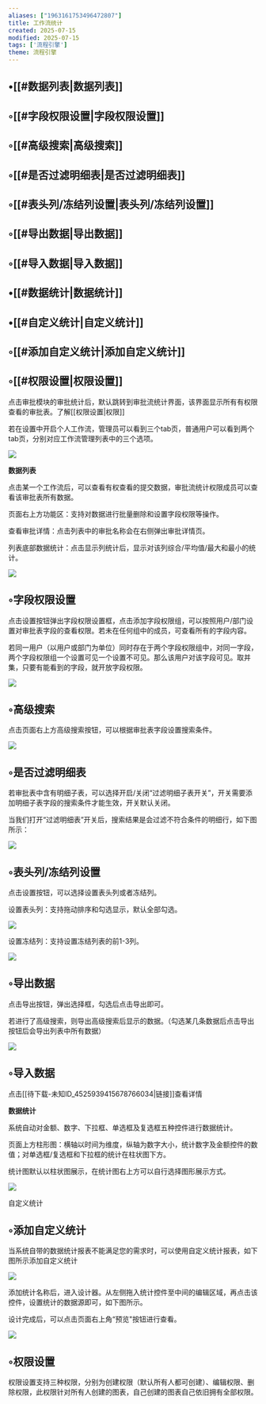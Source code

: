 ```yaml
---
aliases: ["1963161753496472807"]
title: 工作流统计
created: 2025-07-15
modified: 2025-07-15
tags: ['流程引擎']
theme: 流程引擎
---
```


## •[[#数据列表|数据列表]]

## ◦[[#字段权限设置|字段权限设置]]

## ◦[[#高级搜索|高级搜索]]

## ◦[[#是否过滤明细表|是否过滤明细表]]

## ◦[[#表头列/冻结列设置|表头列/冻结列设置]]

## ◦[[#导出数据|导出数据]]

## ◦[[#导入数据|导入数据]]

## •[[#数据统计|数据统计]]

## •[[#自定义统计|自定义统计]]

## ◦[[#添加自定义统计|添加自定义统计]]

## ◦[[#权限设置|权限设置]]

点击审批模块的审批统计后，默认跳转到审批流统计界面，该界面显示所有有权限查看的审批表。了解[[权限设置|权限]]

若在设置中开启个人工作流，管理员可以看到三个tab页，普通用户可以看到两个tab页，分别对应工作流管理列表中的三个选项。

![](https://myhelpdoc.oss-cn-heyuan.aliyuncs.com/mdimages/323e87efde3a434103d8a988e5c8d74e.jpg)

**数据列表**

点击某一个工作流后，可以查看有权查看的提交数据，审批流统计权限成员可以查看该审批表所有数据。

页面右上方功能区：支持对数据进行批量删除和设置字段权限等操作。

查看审批详情：点击列表中的审批名称会在右侧弹出审批详情页。

列表底部数据统计：点击显示列统计后，显示对该列综合/平均值/最大和最小的统计。

![](https://myhelpdoc.oss-cn-heyuan.aliyuncs.com/mdimages/63b2b395c9ac1bc5159c316875930e02.jpg)

## ◦字段权限设置

点击设置按钮弹出字段权限设置框，点击添加字段权限组，可以按照用户/部门设置对审批表字段的查看权限。若未在任何组中的成员，可查看所有的字段内容。

若同一用户（以用户或部门为单位）同时存在于两个字段权限组中，对同一字段，两个字段权限组一个设置可见一个设置不可见。那么该用户对该字段可见。取并集，只要有能看到的字段，就开放字段权限。

![](https://myhelpdoc.oss-cn-heyuan.aliyuncs.com/mdimages/1ca5929731b5df31fc5b7f1f3443307a.jpg)

## ◦高级搜索

点击页面右上方高级搜索按钮，可以根据审批表字段设置搜索条件。

![](https://myhelpdoc.oss-cn-heyuan.aliyuncs.com/mdimages/1730a52467296254e9b938b605c97299.jpg)

## ◦是否过滤明细表

若审批表中含有明细子表，可以选择开启/关闭“过滤明细子表开关”，开关需要添加明细子表字段的搜索条件才能生效，开关默认关闭。

当我们打开“过滤明细表”开关后，搜索结果是会过滤不符合条件的明细行，如下图所示：

![](https://myhelpdoc.oss-cn-heyuan.aliyuncs.com/mdimages/963549bf3ea78b11cb6e7d980f0e6962.jpg)

## ◦表头列/冻结列设置

点击设置按钮，可以选择设置表头列或者冻结列。

设置表头列：支持拖动排序和勾选显示，默认全部勾选。

![](https://myhelpdoc.oss-cn-heyuan.aliyuncs.com/mdimages/519a9888e6edd71e5bbb9cacbbdaea88.jpg)

设置冻结列：支持设置冻结列表的前1-3列。

![](https://myhelpdoc.oss-cn-heyuan.aliyuncs.com/mdimages/9fbe359fcedcbee99504bec179c8d1a7.jpg)

## ◦导出数据

点击导出按钮，弹出选择框，勾选后点击导出即可。

若进行了高级搜索，则导出高级搜索后显示的数据。（勾选某几条数据后点击导出按钮后会导出列表中所有数据）

![](https://myhelpdoc.oss-cn-heyuan.aliyuncs.com/mdimages/ae1aacb40245ec984e138df4167a9e91.jpg)

## ◦导入数据

点击[[待下载-未知ID_4525939415678766034|链接]]查看详情

**数据统计**

系统自动对金额、数字、下拉框、单选框及复选框五种控件进行数据统计。

页面上方柱形图：横轴以时间为维度，纵轴为数字大小，统计数字及金额控件的数值；对单选框/复选框和下拉框的统计在柱状图下方。

统计图默认以柱状图展示，在统计图右上方可以自行选择图形展示方式。

![](https://myhelpdoc.oss-cn-heyuan.aliyuncs.com/mdimages/dc4e11b2b36ede41b479d4d32fbbaad8.jpg)

自定义统计

## ◦添加自定义统计

当系统自带的数据统计报表不能满足您的需求时，可以使用自定义统计报表，如下图所示添加自定义统计

![](https://myhelpdoc.oss-cn-heyuan.aliyuncs.com/mdimages/25977cc819087699fb3101ff889c53e0.jpg)

添加统计名称后，进入设计器。从左侧拖入统计控件至中间的编辑区域，再点击该控件，设置统计的数据源即可，如下图所示。

设计完成后，可以点击页面右上角“预览"按钮进行查看。

![](https://myhelpdoc.oss-cn-heyuan.aliyuncs.com/mdimages/f89656cef00751f7f4d6538260ebe9f1.jpg)

## ◦权限设置

权限设置支持三种权限，分别为创建权限（默认所有人都可创建）、编辑权限、删除权限，此权限针对所有人创建的图表，自己创建的图表自己依旧拥有全部权限。

